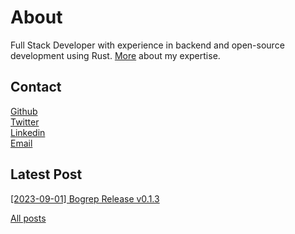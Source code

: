 <!-- markdownlint-disable MD033 -->

# About

Full Stack Developer with experience in backend and open-source development using Rust. [More](/skills.md) about my expertise.

## Contact

[Github](https://github.com/quambene)<br/>
[Twitter](https://twitter.com/quambene)<br/>
[Linkedin](https://www.linkedin.com/in/quambene)<br/>
[Email](mailto:contact.quambene@gmail.com)<br/>

## Latest Post

[[2023-09-01] Bogrep Release v0.1.3](./releases/2023-09-01_bogrep_release_v0.1.3.md)

[All posts](./releases)
